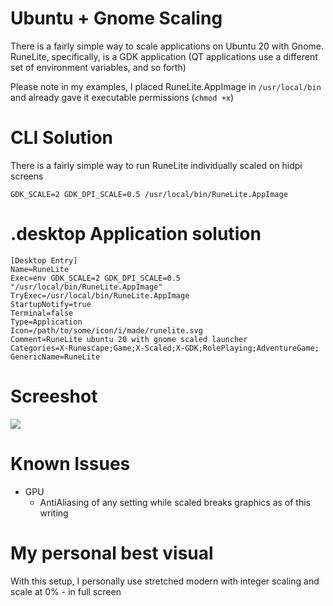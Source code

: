 # Ubuntu + Gnome Scaling
There is a fairly simple way to scale applications on Ubuntu 20 with Gnome. RuneLite, specifically, is a GDK application (QT applications use a different set of environment variables, and so forth)

Please note in my examples, I placed RuneLite.AppImage in `/usr/local/bin` and already gave it executable permissions (`chmod +x`)


# CLI Solution
There is a fairly simple way to run RuneLite individually scaled on hidpi screens

```
GDK_SCALE=2 GDK_DPI_SCALE=0.5 /usr/local/bin/RuneLite.AppImage
```


# .desktop Application solution

```
[Desktop Entry]
Name=RuneLite
Exec=env GDK_SCALE=2 GDK_DPI_SCALE=0.5 "/usr/local/bin/RuneLite.AppImage"
TryExec=/usr/local/bin/RuneLite.AppImage
StartupNotify=true
Terminal=false
Type=Application
Icon=/path/to/some/icon/i/made/runelite.svg
Comment=RuneLite ubuntu 20 with gnome scaled launcher
Categories=X-Runescape;Game;X-Scaled;X-GDK;RolePlaying;AdventureGame;
GenericName=RuneLite

```
# Screeshot

![](https://i.imgur.com/IdT1pKD.png)


# Known Issues

* GPU
    * AntiAliasing of any setting while scaled breaks graphics as of this writing

# My personal best visual

With this setup, I personally use stretched modern with integer scaling and scale at 0% - in full screen